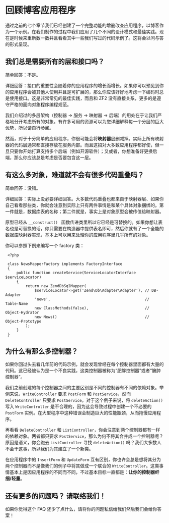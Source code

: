 # 回顾博客应用程序
通过之前的七个章节我们已经创建了一个完整功能的增删改查应用程序，以博客作为一个示例。在我们制作的过程中我们应用了几个不同的设计模式和最佳实践。现在是时候来重新数一数并且看看其中一些我们写过的代码示例了。这将会以问与答的形式呈现。

## 我们总是需要所有的层和接口吗？

简单回答：不是。

详细回答：接口的重要性会随着你的应用程序的增长而增长。如果你可以预见到你的应用程序会被其他人使用并且是可扩展的，那么你应该好好地考虑一下编码时总是使用接口。这是非常常见的最佳实践，而且和 ZF2 没有直接关系，更多的是遵守严格的面向对象程序编程规范。

我们介绍过的多层架构（控制器 -> 服务 -> 映射器 -> 后端）的用处在于让我们严格地分开考虑所有的对象。有许多可用的资源可以为您详细解释每一个分层的巨大优势，所以请自行参阅。

然而，对于十分简单的应用程序，你很可能会将**映射器**层删减掉。实际上所有映射器的代码层通常都直接存放在服务内部。而且这招对大多数应用程序都好使，但一旦只要你开始打算支持多个后端（例如开源软件）；又或者，你想准备好更换后端，那么你应该总是考虑是否要包含这一层。

## 有这么多对象，难道就不会有很多代码重叠吗？

简单回答：没错。

详细回答：实际上没必要详细回答。大多数代码重叠也都来自于映射器层、如果你自己看看那些类，你就会注意到实际上只有两件事情是和某个具体对象捆绑的。第一件就是，数据库表的名称；第二件就是，事实上是对象原型会被传值给映射器。

原型已经从 `__construct() ` 函数传进类里所以它已经是可替换的。如果你想让表名也是可替换的话，你只需要在构造器中提供表名即可，然后你就有了一个全能的数据库映射器实现，基本上可以用来处理你的应用程序里几乎所有的对象。

你可以参照下例来编写一个 factory 类：

	 <?php
	
	 class NewsMapperFactory implements FactoryInterface
	 {
	     public function createService(ServiceLocatorInterface $serviceLocator)
	     {
	         return new ZendDbSqlMapper(
	             $serviceLocator->get('Zend\Db\Adapter\Adapter'), // DB-Adapter
	             'news',                                          // Table-Name
	             new ClassMethods(false),                         // Object-Hydrator
	             new News()                                       // Object-Prototype
	         );
	     }
	 }

## 为什么有那么多控制器？

如果你回过头去看几年前的代码示例，就会发现曾经在每个控制器里面都有大量的代码。这已经被认为是一个不良实践，这类控制器被称为“肥胖控制器”或者“臃肿控制器”。

我们之前创建的每个控制器之间的主要区别是不同的控制器有不同的依赖对象。举例来说，`WriteController` 要求 `PostForm` 和 `PostService`，然而 `DeleteController` 只要求 `PostService`。对于这个例子来说，将 `deleteAction()` 写入 `WriteController` 是不合理的，因为这会导致过程中创建一个不必要的 `PostForm` 实例。在大型程序中这种错误会制造巨大的性能瓶颈，从而拖慢应用程序。

再看看 `DeleteController` 和 `ListController`，你会注意到两个控制器都有一样的依赖对象。两者都只要求 `PostService`，那么为何不将其合并成一个控制器呢？原因是语义，你会跑去 `ListController` 寻找 `deleteAction()` 吗？我们大多数人不会干这事，所以我们为其建立了一个新类。

在应用程序中的 `InsertForm` 和 `UpdateForm` 互有区别，你也许会总是想将其分为两个控制器而不是像我们的例子中将其做成一个联合的 `WriteController`。这类事情基本上是因应用程序的不同而不同，不过基本目标一直都是：**让你的控制器纤细/轻量**。

## 还有更多的问题吗？ 请联络我们！

如果你觉得这个 FAQ 还少了点什么，请将你的问题私信给我们然后我们会给你答案！
